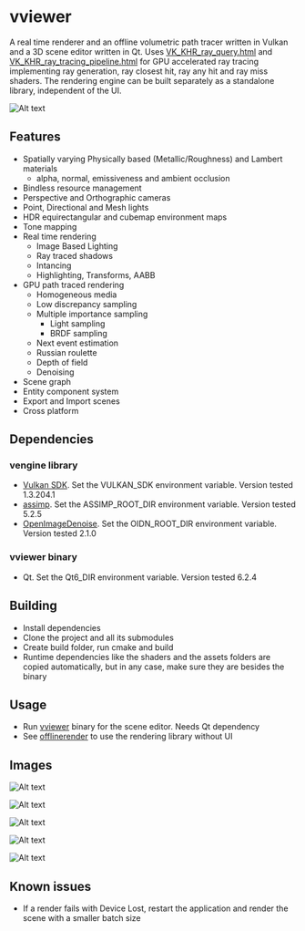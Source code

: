 # vviewer 
A real time renderer and an offline volumetric path tracer written in Vulkan and a 3D scene editor written in Qt. Uses [VK_KHR_ray_query.html](https://registry.khronos.org/vulkan/specs/1.3-extensions/man/html/VK_KHR_ray_query.html) and [VK_KHR_ray_tracing_pipeline.html](https://registry.khronos.org/vulkan/specs/1.3-extensions/man/html/VK_KHR_ray_tracing_pipeline.html) for GPU accelerated ray tracing implementing ray generation, ray closest hit, ray any hit and ray miss shaders. The rendering engine can be built separately as a standalone library, independent of the UI.

![Alt text](images/1.png?raw=true)

## Features
* Spatially varying Physically based (Metallic/Roughness) and Lambert materials
    * alpha, normal, emissiveness and ambient occlusion
* Bindless resource management
* Perspective and Orthographic cameras
* Point, Directional and Mesh lights
* HDR equirectangular and cubemap environment maps
* Tone mapping
* Real time rendering
    * Image Based Lighting
    * Ray traced shadows
    * Intancing
    * Highlighting, Transforms, AABB
* GPU path traced rendering
    * Homogeneous media
    * Low discrepancy sampling
    * Multiple importance sampling
        * Light sampling
        * BRDF sampling
    * Next event estimation
    * Russian roulette
    * Depth of field
    * Denoising
* Scene graph
* Entity component system
* Export and Import scenes
* Cross platform

## Dependencies
### vengine library
* [Vulkan SDK](https://vulkan.lunarg.com/sdk/home). Set the VULKAN_SDK environment variable. Version tested 1.3.204.1
* [assimp](https://github.com/assimp/assimp). Set the ASSIMP_ROOT_DIR environment variable. Version tested 5.2.5
* [OpenImageDenoise](https://github.com/OpenImageDenoise/oidn). Set the OIDN_ROOT_DIR environment variable. Version tested 2.1.0

### vviewer binary
* Qt. Set the Qt6_DIR environment variable. Version tested 6.2.4

## Building
* Install dependencies
* Clone the project and all its submodules
* Create build folder, run cmake and build
* Runtime dependencies like the shaders and the assets folders are copied automatically, but in any case, make sure they are besides the binary

## Usage
* Run [vviewer](/src/bin/vviewer/) binary for the scene editor. Needs Qt dependency
* See [offlinerender](src/bin/offlinerender/) to use the rendering library without UI

## Images
![Alt text](images/2.png?raw=true)

![Alt text](images/3.png?raw=true)

![Alt text](images/4.png?raw=true)

![Alt text](images/5.png?raw=true)

![Alt text](images/6.png?raw=true)

## Known issues
* If a render fails with Device Lost, restart the application and render the scene with a smaller batch size
